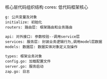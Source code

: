 核心层代码组织结构
cores: 低代码框架核心

    g: 公共变量及对象
    initialize: 初始化
    routers: 路由层: 框架路由和业务路由
    
    api: 对外接口: 参数校验--调用service层
    services: 服务层: 封装业务逻辑行为,调用model层数据
    models: 数据层: 数据实体对象定义及操作
    
    types: 框架业务对象
    config.go: 加载配置文件
    server.go: 服务启动
    zap.go: 日志


